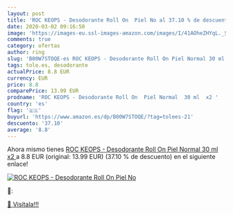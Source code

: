 ```yaml
---
layout: post
title: 'ROC KEOPS - Desodorante Roll On  Piel No al 37.10 % de descuento'
date: 2020-03-02 09:16:50
image: 'https://images-eu.ssl-images-amazon.com/images/I/41AOheZHYqL._SL200_.jpg'
comments: true
category: ofertas
author: ring
slug: 'B00W7STOQE-es ROC KEOPS - Desodorante Roll On Piel Normal 30 ml x2'
tags: tole.es, desodorante
actualPrice: 8.8 EUR
currency: EUR
price: 8.8
comparePrice: 13.99 EUR
prodname: 'ROC KEOPS - Desodorante Roll On  Piel Normal  30 ml  x2 '
country: 'es'
flag: '🇪🇸'
buyurl: 'https://www.amazon.es/dp/B00W7STOQE/?tag=tolees-21'
descuento: '37.10'
average: '8.8'
---
```


Ahora mismo tienes [ROC KEOPS - Desodorante Roll On  Piel Normal  30 ml  x2 ](https://www.amazon.es/dp/B00W7STOQE/?tag=tolees-21) a 8.8 EUR (original: 13.99 EUR) (37.10 %  de descuento) en el siguiente enlace!

[![ROC KEOPS - Desodorante Roll On  Piel No](https://images-eu.ssl-images-amazon.com/images/I/41AOheZHYqL._SL200_.jpg)](https://www.amazon.es/dp/B00W7STOQE/?tag=tolees-21)

🔎:


[🛒 Visítala!!!](https://www.amazon.es/dp/B00W7STOQE/?tag=tolees-21)
